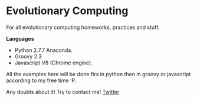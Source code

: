 Evolutionary Computing
=====================

For all evolutionary computing homeworks, practices and stuff.

**Languages**
* Python 2.7.7 Anaconda.
* Groovy 2.3
* Javascript V8 (Chrome engine).

All the examples here will be done firs in python then in groovy or javascript according to my free time :P.

Any doubts about it! Try to contact me! [Twitter](http://twitter.com/jresendiz27)
